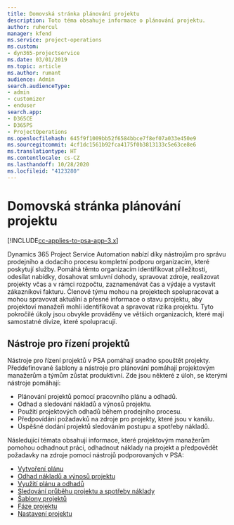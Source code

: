 ```yaml
---
title: Domovská stránka plánování projektu
description: Toto téma obsahuje informace o plánování projektu.
author: ruhercul
manager: kfend
ms.service: project-operations
ms.custom:
- dyn365-projectservice
ms.date: 03/01/2019
ms.topic: article
ms.author: rumant
audience: Admin
search.audienceType:
- admin
- customizer
- enduser
search.app:
- D365CE
- D365PS
- ProjectOperations
ms.openlocfilehash: 645f9f1009bb52f6584bbce7f8ef07a033e450e9
ms.sourcegitcommit: 4cf1dc1561b92fca4175f0b3813133c5e63ce8e6
ms.translationtype: HT
ms.contentlocale: cs-CZ
ms.lasthandoff: 10/28/2020
ms.locfileid: "4123280"
---
```

# <a name="project-planning-home-page"></a>Domovská stránka plánování projektu

[!INCLUDE[cc-applies-to-psa-app-3.x](../includes/cc-applies-to-psa-app-3x.md)]

Dynamics 365 Project Service Automation nabízí díky nástrojům pro správu prodejního a dodacího procesu kompletní podporu organizacím, které poskytují služby. Pomáhá těmto organizacím identifikovat příležitosti, odesílat nabídky, dosahovat smluvní dohody, spravovat zdroje, realizovat projekty včas a v rámci rozpočtu, zaznamenávat čas a výdaje a vystavit zákazníkovi fakturu. Členové týmu mohou na projektech spolupracovat a mohou spravovat aktuální a přesné informace o stavu projektu, aby projektoví manažeři mohli identifikovat a spravovat rizika projektu. Tyto pokročilé úkoly jsou obvykle prováděny ve větších organizacích, které mají samostatné divize, které spolupracují.

## <a name="project-management-tools"></a>Nástroje pro řízení projektů

Nástroje pro řízení projektů v PSA pomáhají snadno spouštět projekty. Předdefinované šablony a nástroje pro plánování pomáhají projektovým manažerům a týmům zůstat produktivní. Zde jsou některé z úloh, se kterými nástroje pomáhají:

- Plánování projektů pomocí pracovního plánu a odhadů.
- Odhad a sledování nákladů a výnosů projektu.
- Použití projektových odhadů během prodejního procesu.
- Předpovídání požadavků na zdroje pro projekty, které jsou v kanálu.
- Úspěšné dodání projektů sledováním postupu a spotřeby nákladů.

Následující témata obsahují informace, které projektovým manažerům pomohou odhadnout práci, odhadnout náklady na projekt a předpovědět požadavky na zdroje pomocí nástrojů podporovaných v PSA:

- [Vytvoření plánu](project-creating.md)
- [Odhad nákladů a výnosů projektu](project-estimating.md)
- [Využití plánu a odhadů](project-leveraging.md)
- [Sledování průběhu projektu a spotřeby náklady](project-tracking.md)
- [Šablony projektů](project-templates.md)
- [Fáze projektu](project-stages.md)
- [Nastavení projektu](project-settings.md)
